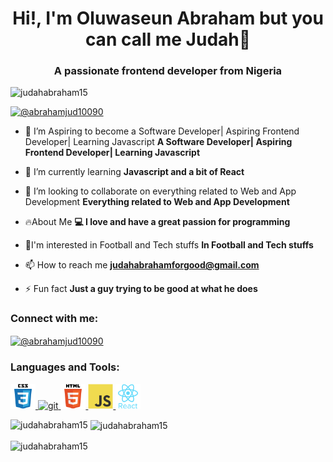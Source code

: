 <h1 align="center">Hi!, I'm Oluwaseun Abraham but you can call me Judah👋</h1>
<h3 align="center">A passionate frontend developer from Nigeria</h3>

<p align="left"> <img src="https://komarev.com/ghpvc/?username=judahabraham15&label=Profile%20views&color=0e75b6&style=flat" alt="judahabraham15" /> </p>

<p align="left"> <a href="https://twitter.com/@abrahamjud10090" target="blank"><img src="https://img.shields.io/twitter/follow/@abrahamjud10090?logo=twitter&style=for-the-badge" alt="@abrahamjud10090" /></a> </p>

- 🔭 I’m Aspiring to become a Software Developer| Aspiring Frontend Developer| Learning Javascript **A Software Developer| Aspiring Frontend Developer| Learning Javascript**

- 🌱 I’m currently learning **Javascript and a bit of React**

- 👯 I’m looking to collaborate on everything related to Web and App Development **Everything related to Web and App Development**

- 🔥About Me **💻 I love and have a great passion for programming**

- 👀I'm interested in Football and Tech stuffs **In Football and Tech stuffs**

- 📫 How to reach me **judahabrahamforgood@gmail.com**

- ⚡ Fun fact **Just a guy trying to be good at what he does**

<h3 align="left">Connect with me:</h3>
<p align="left">
<a href="https://twitter.com/@abrahamjud10090" target="blank"><img align="center" src="https://raw.githubusercontent.com/rahuldkjain/github-profile-readme-generator/master/src/images/icons/Social/twitter.svg" alt="@abrahamjud10090" height="30" width="40" /></a>
</p>

<h3 align="left">Languages and Tools:</h3>
<p align="left"> <a href="https://www.w3schools.com/css/" target="_blank" rel="noreferrer"> <img src="https://raw.githubusercontent.com/devicons/devicon/master/icons/css3/css3-original-wordmark.svg" alt="css3" width="40" height="40"/> </a> <a href="https://git-scm.com/" target="_blank" rel="noreferrer"> <img src="https://www.vectorlogo.zone/logos/git-scm/git-scm-icon.svg" alt="git" width="40" height="40"/> </a> <a href="https://www.w3.org/html/" target="_blank" rel="noreferrer"> <img src="https://raw.githubusercontent.com/devicons/devicon/master/icons/html5/html5-original-wordmark.svg" alt="html5" width="40" height="40"/> </a> <a href="https://developer.mozilla.org/en-US/docs/Web/JavaScript" target="_blank" rel="noreferrer"> <img src="https://raw.githubusercontent.com/devicons/devicon/master/icons/javascript/javascript-original.svg" alt="javascript" width="40" height="40"/> </a> <a href="https://reactjs.org/" target="_blank" rel="noreferrer"> <img src="https://raw.githubusercontent.com/devicons/devicon/master/icons/react/react-original-wordmark.svg" alt="react" width="40" height="40"/> </a> </p>

<p><img align="left" src="https://github-readme-stats.vercel.app/api/top-langs?username=judahabraham15&show_icons=true&locale=en&layout=compact" alt="judahabraham15" /></p>

<p>&nbsp;<img align="center" src="https://github-readme-stats.vercel.app/api?username=judahabraham15&show_icons=true&locale=en" alt="judahabraham15" /></p>

<p><img align="center" src="https://github-readme-streak-stats.herokuapp.com/?user=judahabraham15&" alt="judahabraham15" /></p>
